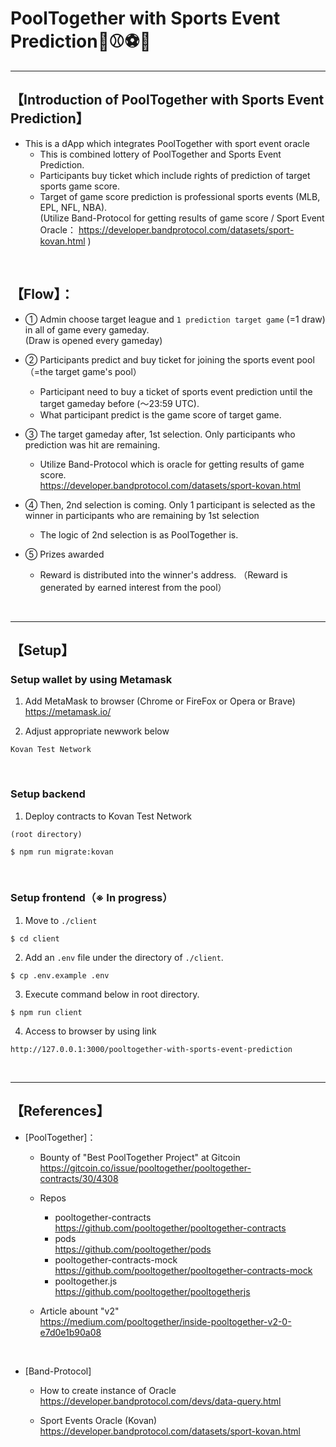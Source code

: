 # PoolTogether with Sports Event Prediction🏀⚾️⚽️🏈

***
## 【Introduction of PoolTogether with Sports Event Prediction】
- This is a dApp which integrates PoolTogether with sport event oracle  
  - This is combined lottery of PoolTogether and Sports Event Prediction.  
  - Participants buy ticket which include rights of prediction of target sports game score.   
  - Target of game score prediction is professional sports events (MLB, EPL, NFL, NBA).   
    (Utilize Band-Protocol for getting results of game score / Sport Event Oracle： https://developer.bandprotocol.com/datasets/sport-kovan.html )

&nbsp;

## 【Flow】：
- ① Admin choose target league and `1 prediction target game`  (=1 draw) in all of game every gameday.  
  (Draw is opened every gameday)


- ② Participants predict and buy ticket for joining the sports event pool（=the target game's pool） 
  - Participant need to buy a ticket of sports event prediction until the target gameday before (〜23:59 UTC).
  - What participant predict is the game score of target game.


- ③ The target gameday after, 1st selection. Only participants who prediction was hit are remaining. 
  - Utilize Band-Protocol which is oracle for getting results of game score.  
    https://developer.bandprotocol.com/datasets/sport-kovan.html

- ④ Then, 2nd selection is coming. Only 1 participant is selected as the winner in participants who are remaining by 1st selection 
  - The logic of 2nd selection is as PoolTogether is.

- ⑤ Prizes awarded  
  - Reward is distributed into the winner's address.
  （Reward is generated by earned interest from the pool）
  


&nbsp;

***

## 【Setup】
### Setup wallet by using Metamask
1. Add MetaMask to browser (Chrome or FireFox or Opera or Brave)    
https://metamask.io/  


2. Adjust appropriate newwork below 
```
Kovan Test Network
```

&nbsp;


### Setup backend
1. Deploy contracts to Kovan Test Network
```
(root directory)

$ npm run migrate:kovan
```

&nbsp;


### Setup frontend（※ In progress）
1. Move to `./client`
```
$ cd client
```

2. Add an `.env` file under the directory of `./client`.
```
$ cp .env.example .env
```

3. Execute command below in root directory.
```
$ npm run client
```

4. Access to browser by using link 
```
http://127.0.0.1:3000/pooltogether-with-sports-event-prediction
```

&nbsp;


***

## 【References】
- [PoolTogether]：  
  - Bounty of "Best PoolTogether Project" at Gitcoin   
    https://gitcoin.co/issue/pooltogether/pooltogether-contracts/30/4308

  - Repos  
    - pooltogether-contracts  
      https://github.com/pooltogether/pooltogether-contracts  
    - pods  
      https://github.com/pooltogether/pods  
    - pooltogether-contracts-mock  
      https://github.com/pooltogether/pooltogether-contracts-mock  
    - pooltogether.js  
      https://github.com/pooltogether/pooltogetherjs  

  - Article abount "v2"  
    https://medium.com/pooltogether/inside-pooltogether-v2-0-e7d0e1b90a08

<br>

- [Band-Protocol]
  - How to create instance of Oracle  
    https://developer.bandprotocol.com/devs/data-query.html

  - Sport Events Oracle (Kovan)   
    https://developer.bandprotocol.com/datasets/sport-kovan.html

